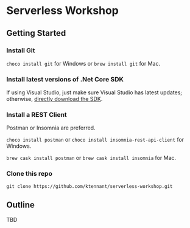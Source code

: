 # Serverless Workshop

## Getting Started

### Install Git

`choco install git` for Windows or `brew install git` for Mac.

### Install latest versions of .Net Core SDK

If using Visual Studio, just make sure Visual Studio has latest updates; otherwise, [directly download the SDK][dotnet-install].

### Install a REST Client

Postman or Insomnia are preferred.

`choco install postman` or `choco install insomnia-rest-api-client` for Windows.

`brew cask install postman` or `brew cask install insomnia` for Mac.

### Clone this repo

`git clone https://github.com/ktennant/serverless-workshop.git`

## Outline

TBD

[dotnet-install]: https://dotnet.microsoft.com/download
